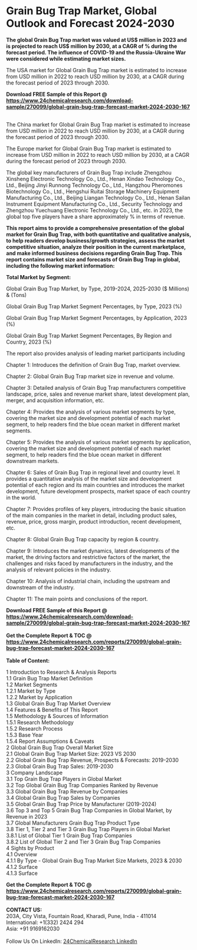 <h1>Grain Bug Trap Market, Global Outlook and Forecast 2024-2030</h1><p><strong>The global Grain Bug Trap market was valued at US$ million in 2023 and is projected to reach US$ million by 2030, at a CAGR of % during the forecast period. The influence of COVID-19 and the Russia-Ukraine War were considered while estimating market sizes.</strong></p><p>
</p><p>The USA market for Global Grain Bug Trap market is estimated to increase from USD million in 2022 to reach USD million by 2030, at a CAGR during the forecast period of 2023 through 2030.</p><div><b>Download FREE Sample of this Report @ 
            <a href="https://www.24chemicalresearch.com/download-sample/270099/global-grain-bug-trap-forecast-market-2024-2030-167">
            https://www.24chemicalresearch.com/download-sample/270099/global-grain-bug-trap-forecast-market-2024-2030-167</a></b></div><br><p>
</p><p>The China market for Global Grain Bug Trap market is estimated to increase from USD million in 2022 to reach USD million by 2030, at a CAGR during the forecast period of 2023 through 2030.</p><p>
</p><p>The Europe market for Global Grain Bug Trap market is estimated to increase from USD million in 2022 to reach USD million by 2030, at a CAGR during the forecast period of 2023 through 2030.</p><p>
</p><p>The global key manufacturers of Grain Bug Trap include Zhengzhou Xinsheng Electronic Technology Co., Ltd., Henan Xindao Technology Co., Ltd., Beijing Jinyi Runnong Technology Co., Ltd., Hangzhou Pheromones Biotechnology Co., Ltd., Hengshui Ruitai Storage Machinery Equipment Manufacturing Co., Ltd., Beijing Liangan Technology Co., Ltd., Henan Sailan Instrument Equipment Manufacturing Co., Ltd., Security Technology and Zhengzhou Yuechuang Electronic Technology Co., Ltd., etc. in 2023, the global top five players have a share approximately % in terms of revenue.</p><p>
<strong>This report aims to provide a comprehensive presentation of the global market for Grain Bug Trap, with both quantitative and qualitative analysis, to help readers develop business/growth strategies, assess the market competitive situation, analyze their position in the current marketplace, and make informed business decisions regarding Grain Bug Trap. This report contains market size and forecasts of Grain Bug Trap in global, including the following market information:</strong></p><p>
</p><p>
<strong>Total Market by Segment:</strong></p><p>
Global Grain Bug Trap Market, by Type, 2019-2024, 2025-2030 ($ Millions) &amp; (Tons)</p><p>
Global Grain Bug Trap Market Segment Percentages, by Type, 2023 (%)</p><p>
</p><p>
Global Grain Bug Trap Market Segment Percentages, by Application, 2023 (%)</p><p>
</p><p>
Global Grain Bug Trap Market Segment Percentages, By Region and Country, 2023 (%)</p><p>
</p><p>
The report also provides analysis of leading market participants including</p><p>
</p><p>
</p><p>
Chapter 1: Introduces the definition of Grain Bug Trap, market overview.</p><p>
Chapter 2: Global Grain Bug Trap market size in revenue and volume.</p><p>
Chapter 3: Detailed analysis of Grain Bug Trap manufacturers competitive landscape, price, sales and revenue market share, latest development plan, merger, and acquisition information, etc.</p><p>
Chapter 4: Provides the analysis of various market segments by type, covering the market size and development potential of each market segment, to help readers find the blue ocean market in different market segments.</p><p>
Chapter 5: Provides the analysis of various market segments by application, covering the market size and development potential of each market segment, to help readers find the blue ocean market in different downstream markets.</p><p>
Chapter 6: Sales of Grain Bug Trap in regional level and country level. It provides a quantitative analysis of the market size and development potential of each region and its main countries and introduces the market development, future development prospects, market space of each country in the world.</p><p>
Chapter 7: Provides profiles of key players, introducing the basic situation of the main companies in the market in detail, including product sales, revenue, price, gross margin, product introduction, recent development, etc.</p><p>
Chapter 8: Global Grain Bug Trap capacity by region &amp; country.</p><p>
Chapter 9: Introduces the market dynamics, latest developments of the market, the driving factors and restrictive factors of the market, the challenges and risks faced by manufacturers in the industry, and the analysis of relevant policies in the industry.</p><p>
Chapter 10: Analysis of industrial chain, including the upstream and downstream of the industry.</p><p>
Chapter 11: The main points and conclusions of the report.</p><div><b>Download FREE Sample of this Report @ 
            <a href="https://www.24chemicalresearch.com/download-sample/270099/global-grain-bug-trap-forecast-market-2024-2030-167">
            https://www.24chemicalresearch.com/download-sample/270099/global-grain-bug-trap-forecast-market-2024-2030-167</a></b></div><br><div><b>Get the Complete Report & TOC @ 
            <a href="https://www.24chemicalresearch.com/reports/270099/global-grain-bug-trap-forecast-market-2024-2030-167">
            https://www.24chemicalresearch.com/reports/270099/global-grain-bug-trap-forecast-market-2024-2030-167</a></b></div><br>
            <b>Table of Content:</b><p>1 Introduction to Research & Analysis Reports<br />
    1.1 Grain Bug Trap Market Definition<br />
    1.2 Market Segments<br />
        1.2.1 Market by Type<br />
        1.2.2 Market by Application<br />
    1.3 Global Grain Bug Trap Market Overview<br />
    1.4 Features & Benefits of This Report<br />
    1.5 Methodology & Sources of Information<br />
        1.5.1 Research Methodology<br />
        1.5.2 Research Process<br />
        1.5.3 Base Year<br />
        1.5.4 Report Assumptions & Caveats<br />
2 Global Grain Bug Trap Overall Market Size<br />
    2.1 Global Grain Bug Trap Market Size: 2023 VS 2030<br />
    2.2 Global Grain Bug Trap Revenue, Prospects & Forecasts: 2019-2030<br />
    2.3 Global Grain Bug Trap Sales: 2019-2030<br />
3 Company Landscape<br />
    3.1 Top Grain Bug Trap Players in Global Market<br />
    3.2 Top Global Grain Bug Trap Companies Ranked by Revenue<br />
    3.3 Global Grain Bug Trap Revenue by Companies<br />
    3.4 Global Grain Bug Trap Sales by Companies<br />
    3.5 Global Grain Bug Trap Price by Manufacturer (2019-2024)<br />
    3.6 Top 3 and Top 5 Grain Bug Trap Companies in Global Market, by Revenue in 2023<br />
    3.7 Global Manufacturers Grain Bug Trap Product Type<br />
    3.8 Tier 1, Tier 2 and Tier 3 Grain Bug Trap Players in Global Market<br />
        3.8.1 List of Global Tier 1 Grain Bug Trap Companies<br />
        3.8.2 List of Global Tier 2 and Tier 3 Grain Bug Trap Companies<br />
4 Sights by Product<br />
    4.1 Overview<br />
        4.1.1 By Type - Global Grain Bug Trap Market Size Markets, 2023 & 2030<br />
        4.1.2 Surface<br />
        4.1.3 Surface</p><div><b>Get the Complete Report & TOC @ 
            <a href="https://www.24chemicalresearch.com/reports/270099/global-grain-bug-trap-forecast-market-2024-2030-167">
            https://www.24chemicalresearch.com/reports/270099/global-grain-bug-trap-forecast-market-2024-2030-167</a></b></div><br><b>CONTACT US:</b><br>
            203A, City Vista, Fountain Road, Kharadi, Pune, India - 411014<br>
            International: +1(332) 2424 294<br>
            Asia: +91 9169162030 <br><br>
            Follow Us On LinkedIn: <a href="https://www.linkedin.com/company/24chemicalresearch/">24ChemicalResearch LinkedIn</a>